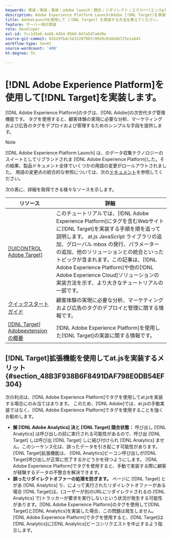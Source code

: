 ```yaml
---
keywords: 実装；実装；実装；adobe launch；競合；リダイレクト；エクスペリエンスplatform launch;platform launch；タグ；adobe platform
description: Adobe Experience Platform Launch(Adobe [!DNL Target]を実装する推奨される方法)を使用してAdobe [!DNL Target] at.jsライブラリを実装する方法について説明します。
title: AdobeLaunchを使用して [!DNL Target] を実装する方法を教えてください。
feature: サーバー側の実装
role: Developer
exl-id: 7cc1d3ab-4a68-4454-95b0-04fa547a6d9e
source-git-commit: 82629fb4c543220796fc99d9c034ebb725e1a645
workflow-type: tm+mt
source-wordcount: '400'
ht-degree: 5%

---
```


# [!DNL Adobe Experience Platform]を使用して[!DNL Target]を実装します。

[!DNL Adobe Experience Platform]のタグは、[!DNL Adobe]の次世代タグ管理機能です。 タグを使用すると、顧客体験の実現に必要な分析、マーケティングおよび広告のタグをデプロイおよび管理するためのシンプルな手段を提供します。

>[!NOTE]
>
>[!DNL Adobe Experience Platform Launch] は、のデータ収集テクノロジーのスイートとしてリブランドされま [!DNL Adobe Experience Platform]した。その結果、製品ドキュメント全体でいくつかの用語の変更がロールアウトされました。 用語の変更点の統合的な参照については、次の[ドキュメント](https://experienceleague.adobe.com/docs/experience-platform/tags/term-updates.html?lang=en)を参照してください。

次の表に、詳細を取得できる様々なソースを示します。

| リソース | 詳細 |
|--- |--- |
| [ [!UICONTROL Adobe Target]](https://experienceleague.adobe.com/docs/launch-learn/implementing-in-websites-with-launch/implement-solutions/target.html#implement-solutions) | このチュートリアルでは、[!DNL Adobe Experience Platform]にタグを含むWebサイトに[!DNL Target]を実装する手順を順を追って説明します。 at.js JavaScript ライブラリの追加、グローバル mbox の発行、パラメーターの追加、他のソリューションとの統合といったトピックが含まれます。この記事は、[!DNL Adobe Experience Platform]や他の[!DNL Adobe Experience Cloud]ソリューションの実装方法を示す、より大きなチュートリアルの一部です。 |
| [クイックスタートガイド](https://experienceleague.adobe.com/docs/experience-platform/tags/get-started/quick-start.html) | 顧客体験の実現に必要な分析、マーケティングおよび広告のタグのデプロイと管理に関する情報です。 |
| [ [!DNL Target] Adobeextensionの概要](https://experienceleague.adobe.com/docs/experience-platform/tags/extensions/adobe/target/overview.html) | [!DNL Adobe Experience Platform]を使用した[!DNL Target]の実装に関する情報です。 |

## [!DNL Target]拡張機能を使用してat.jsを実装するメリット {#section_48B3F938B6F8491DAF798E0DB54EF304}

次の利点は、[!DNL Adobe Experience Platform]でタグを使用してat.jsを実装する場合にのみ当てはまります。 このため、[!DNL Adobe]では、at.jsの手動実装ではなく、[!DNL Adobe Experience Platform]でタグを使用することを強くお勧めします。

* **解 [!DNL Adobe Analytics] 決と [!DNL Target] 競合状態：** 呼び出し [!DNL Analytics] は呼び出しの前に実行される可能性があるので、呼び出 [!DNL Target] しは呼び出 [!DNL Target] しに結び付けられ [!DNL Analytics] ません。このシーケンス化は、誤ったデータを引き起こす可能性があります。 [!DNL Target]拡張機能は、 [!DNL Analytics]ビーコン呼び出しが[!DNL Target]呼び出しが正常に完了するかどうかを待つようにします。 [!DNL Adobe Experience Platform]でタグを使用すると、手動で実装する際に顧客が経験するデータの不整合を解決できます。
* **誤ったリダイレクトオファーの処理を防ぎます。** ページに [!DNL Target] とがあ [!DNL Analytics] り、によって実行されたリダイレクトオファーがある場合 [!DNL Target]は、(ユーザーが別のURLにリダイレクトされるの [!DNL Analytics] で)トラッカーが要求を実行しないという状況が発生する可能性があります。[!DNL Adobe Experience Platform]のタグを使用して[!DNL Target]と[!DNL Analytics]を実装した場合、この問題は発生しません。 [!DNL Adobe Experience Platform]でタグを使用すると、[!DNL Target]は[!DNL Analytics]に[!DNL Analytics]ビーコンリクエストを中止するよう指示します。
